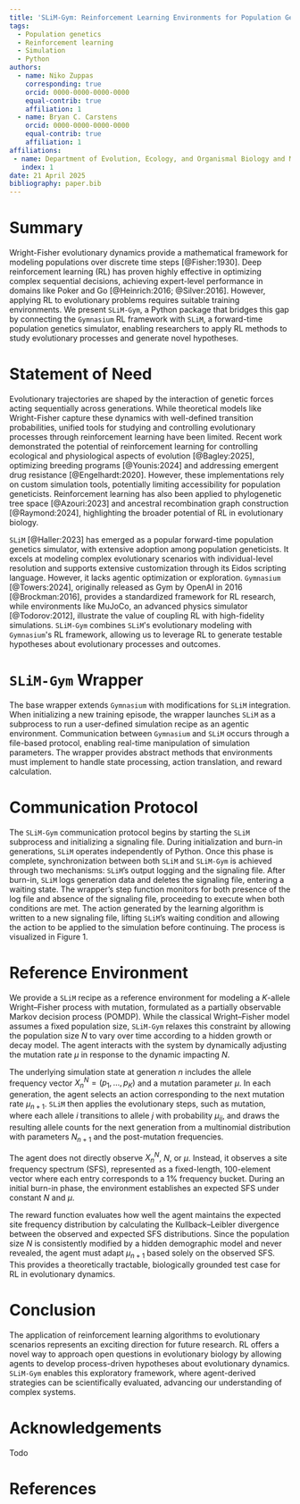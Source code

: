 ```yaml
---
title: 'SLiM-Gym: Reinforcement Learning Environments for Population Genetics'
tags:
  - Population genetics
  - Reinforcement learning
  - Simulation
  - Python
authors:
  - name: Niko Zuppas
    corresponding: true
    orcid: 0000-0000-0000-0000
    equal-contrib: true
    affiliation: 1
  - name: Bryan C. Carstens
    orcid: 0000-0000-0000-0000
    equal-contrib: true
    affiliation: 1
affiliations:
 - name: Department of Evolution, Ecology, and Organismal Biology and Museum of Biological Diversity. 1315 Kinnear Rd., Columbus OH 43212
   index: 1
date: 21 April 2025
bibliography: paper.bib
---
```


# Summary
Wright-Fisher evolutionary dynamics provide a mathematical framework for modeling populations over discrete time steps [@Fisher:1930]. Deep reinforcement learning (RL) has proven highly effective in optimizing complex sequential decisions, achieving expert-level performance in domains like Poker and Go [@Heinrich:2016; @Silver:2016]. However, applying RL to evolutionary problems requires suitable training environments. We present `SLiM-Gym`, a Python package that bridges this gap by connecting the `Gymnasium` RL framework with `SLiM`, a forward-time population genetics simulator, enabling researchers to apply RL methods to study evolutionary processes and generate novel hypotheses.

# Statement of Need
Evolutionary trajectories are shaped by the interaction of genetic forces acting sequentially across generations. While theoretical models like Wright-Fisher capture these dynamics with well-defined transition probabilities, unified tools for studying and controlling evolutionary processes through reinforcement learning have been limited. Recent work demonstrated the potential of reinforcement learning for controlling ecological and physiological aspects of evolution [@Bagley:2025], optimizing breeding programs [@Younis:2024] and addressing emergent drug resistance [@Engelhardt:2020]. However, these implementations rely on custom simulation tools, potentially limiting accessibility for population geneticists. Reinforcement learning has also been applied to phylogenetic tree space [@Azouri:2023] and ancestral recombination graph construction [@Raymond:2024], highlighting the broader potential of RL in evolutionary biology.

`SLiM` [@Haller:2023] has emerged as a popular forward-time population genetics simulator, with extensive adoption among population geneticists. It excels at modeling complex evolutionary scenarios with individual-level resolution and supports extensive customization through its Eidos scripting language. However, it lacks agentic optimization or exploration. `Gymnasium` [@Towers:2024], originally released as Gym by OpenAI in 2016 [@Brockman:2016], provides a standardized framework for RL research, while environments like MuJoCo, an advanced physics simulator [@Todorov:2012],  illustrate the value of coupling RL with high-fidelity simulations. `SLiM-Gym` combines `SLiM`'s evolutionary modeling with `Gymnasium`'s RL framework, allowing us to leverage RL to generate testable hypotheses about evolutionary processes and outcomes.

# `SLiM-Gym` Wrapper
The base wrapper extends `Gymnasium` with modifications for `SLiM` integration. When initializing a new training episode, the wrapper launches `SLiM` as a subprocess to run a user-defined simulation recipe as an agentic environment. Communication between `Gymnasium` and `SLiM` occurs through a file-based protocol, enabling real-time manipulation of simulation parameters. The wrapper provides abstract methods that environments must implement to handle state processing, action translation, and reward calculation.

# Communication Protocol
The `SLiM-Gym` communication protocol begins by starting the `SLiM` subprocess and initializing a signaling file. During initialization and burn-in generations, `SLiM` operates independently of Python. Once this phase is complete, synchronization between both `SLiM` and `SLiM-Gym` is achieved through two mechanisms: `SLiM`’s output logging and the signaling file. After burn-in, `SLiM` logs generation data and deletes the signaling file, entering a waiting state. The wrapper’s step function monitors for both presence of the log file and absence of the signaling file, proceeding to execute when both conditions are met. The action generated by the learning algorithm is written to a new signaling file, lifting `SLiM`’s waiting condition and allowing the action to be applied to the simulation before continuing. The process is visualized in Figure 1.

# Reference Environment
We provide a `SLiM` recipe as a reference environment for modeling a $K$-allele Wright–Fisher process with mutation, formulated as a partially observable Markov decision process (POMDP). While the classical Wright–Fisher model assumes a fixed population size, `SLiM-Gym` relaxes this constraint by allowing the population size $N$ to vary over time according to a hidden growth or decay model. The agent interacts with the system by dynamically adjusting the mutation rate $\mu$ in response to the dynamic impacting $N$.

The underlying simulation state at generation $n$ includes the allele frequency vector $X_n^N = (p_1, \ldots, p_K)$ and a mutation parameter $\mu$. In each generation, the agent selects an action corresponding to the next mutation rate $\mu_{n+1}$. `SLiM` then applies the evolutionary steps, such as mutation, where each allele $i$ transitions to allele $j$ with probability $\mu_{ij}$, and draws the resulting allele counts for the next generation from a multinomial distribution with parameters $N_{n+1}$ and the post-mutation frequencies.

The agent does not directly observe $X_n^N$, $N$, or $\mu$. Instead, it observes a site frequency spectrum (SFS), represented as a fixed-length, 100-element vector where each entry corresponds to a 1% frequency bucket. During an initial burn-in phase, the environment establishes an expected SFS under constant $N$ and $\mu$.

The reward function evaluates how well the agent maintains the expected site frequency distribution by calculating the Kullback–Leibler divergence between the observed and expected SFS distributions. Since the population size $N$ is consistently modified by a hidden demographic model and never revealed, the agent must adapt $\mu_{n+1}$ based solely on the observed SFS. This provides a theoretically tractable, biologically grounded test case for RL in evolutionary dynamics.

# Conclusion
The application of reinforcement learning algorithms to evolutionary scenarios represents an exciting direction for future research. RL offers a novel way to approach open questions in evolutionary biology by allowing agents to develop process-driven hypotheses about evolutionary dynamics. `SLiM-Gym` enables this exploratory framework, where agent-derived strategies can be scientifically evaluated, advancing our understanding of complex systems.

# Acknowledgements
Todo

# References




